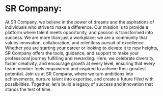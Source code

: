 # SR Company:
At SR Company, we believe in the power of dreams and the aspirations of individuals who strive to make a difference. Our mission is to provide a platform where talent meets opportunity, and passion is transformed into success. We are more than just a workplace; we are a community that values innovation, collaboration, and relentless pursuit of excellence. Whether you are starting your career or looking to elevate it to new heights, SR Company offers the tools, guidance, and support to make your professional journey fulfilling and rewarding. Here, we celebrate diversity, foster creativity, and encourage growth at every level, ensuring that every team member feels empowered and inspired to achieve their greatest potential. Join us at SR Company, where we turn ambitions into achievements, nurture talent into expertise, and create a future filled with possibilities. Together, let's build a legacy of success and innovation that stands the test of time.

